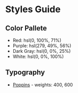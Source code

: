 # Styles Guide

## Color Pallete

- Red: hsl(0, 100%, 71%)
- Purple: hsl(279, 49%, 56%)
- Dark Gray: hsl(0, 0%, 25%)
- White: hsl(0, 0%, 100%)

## Typography

- [Poppins](https://fonts.google.com/specimen/Poppins) - weights: 400, 600

